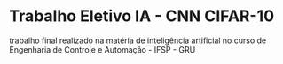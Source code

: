 # Trabalho Eletivo IA - CNN CIFAR-10

trabalho final realizado na matéria de inteligência artificial no curso de Engenharia de Controle e Automação - IFSP - GRU